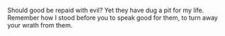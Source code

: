 Should good be repaid with evil? Yet they have dug a pit for my life. Remember how I stood before you to speak good for them, to turn away your wrath from them.
